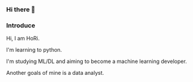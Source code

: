 ### Hi there 👋

### Introduce

Hi, I am HoRi.

I'm learning to python.

I'm studying ML/DL and aiming to become a machine learning developer.

Another goals of mine is a data analyst.


<!--
**HoRi0506/HoRi0506** is a ✨ _special_ ✨ repository because its `README.md` (this file) appears on your GitHub profile.

Here are some ideas to get you started:

- 🔭 I’m currently working on ...
- 🌱 I’m currently learning ...
- 👯 I’m looking to collaborate on ...
- 🤔 I’m looking for help with ...
- 💬 Ask me about ...
- 📫 How to reach me: ...
- 😄 Pronouns: ...
- ⚡ Fun fact: ...
-->
